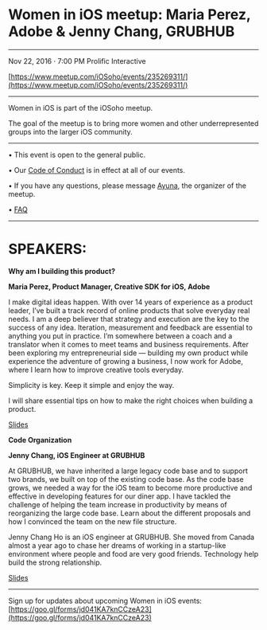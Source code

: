 # Women in iOS meetup: Maria Perez, Adobe & Jenny Chang, GRUBHUB

* * * * * * * * * * * 

Nov 22, 2016 · 7:00 PM
Prolific Interactive 

[https://www.meetup.com/iOSoho/events/235269311/](https://www.meetup.com/iOSoho/events/235269311/)

* * * * * * * * * * * 

Women in iOS is part of the iOSoho meetup.

The goal of the meetup is to bring more women and other underrepresented groups into the larger iOS community.

* * * * * * * * * * * 

• This event is open to the general public. 

• Our [Code of Conduct](https://github.com/ayunav/WomenIniOSMeetup) is in effect at all of our events. 

• If you have any questions, please message [Ayuna](http://www.meetup.com/iOSoho/members/136388792/), the organizer of the meetup.

• [FAQ](https://github.com/ayunav/WomenIniOSMeetup/blob/master/FAQ.md)

* * * * * * * * * * * 

# SPEAKERS: 

**Why am I building this product?**

**Maria Perez, Product Manager, Creative SDK for iOS, Adobe**

I make digital ideas happen. With over 14 years of experience as a product leader, I’ve built a track record of online products that solve everyday real needs. I am a deep believer that strategy and execution are the key to the success of any idea. Iteration, measurement and feedback are essential to anything you put in practice. I’m somewhere between a coach and a translator when it comes to meet teams and business requirements. After been exploring my entrepreneurial side — building my own product while experience the adventure of growing a business, I now work for Adobe, where I learn how to improve creative tools everyday. 

Simplicity is key. Keep it simple and enjoy the way.

I will share essential tips on how to make the right choices when building a product.

[Slides](https://drive.google.com/open?id=0B9t_27Qd6AGsS3hRQ3FHMVdDanM)


**Code Organization** 

**Jenny Chang, iOS Engineer at GRUBHUB** 

At GRUBHUB, we have inherited a large legacy code base and to support two brands, we built on top of the existing code base. As the code base grows, we needed a way for the iOS team to become more productive and effective in developing features for our diner app. I have tackled the challenge of helping the team increase in productivity by means of reorganizing the large code base. Learn about the different proposals and how I convinced the team on the new file structure. 

Jenny Chang Ho is an iOS engineer at GRUBHUB. She moved from Canada almost a year ago to chase her dreams of working in a startup-like environment where people and food are very good friends. Technology help build the strong relationship. 

[Slides](https://www.slideshare.net/JennyChang8/ios-file-structure-and-organization)

* * * * * * * * * * *  

Sign up for updates about upcoming Women in iOS events: [https://goo.gl/forms/jd041KA7knCCzeA23](https://goo.gl/forms/jd041KA7knCCzeA23)

